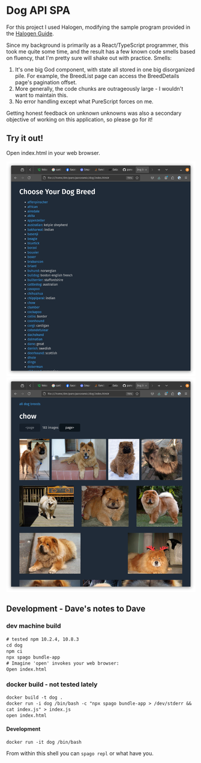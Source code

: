 # Dog API SPA

For this project I used Halogen, modifying the sample program provided
in the [Halogen
Guide](https://purescript-halogen.github.io/purescript-halogen/guide/index.html).

Since my background is primarily as a React/TypeScript programmer,
this took me quite some time, and the result has a few known code
smells based on fluency, that I'm pretty sure will shake out with
practice. Smells:

1. It's one big God component, with state all stored in one big disorganized
   pile. For example, the BreedList page can access the BreedDetails
   page's pagination offset.
1. More generally, the code chunks are outrageously large - I wouldn't
   want to maintain this.  
1. No error handling except what PureScript forces on me.


Getting honest feedback on unknown unknowns was also a secondary
objective of working on this application, so please go for it!

## Try it out!
Open index.html in your web browser.

![The Breed List](breed-list.png)
![The Breed Details](breed-details.png)

## Development - Dave's notes to Dave
### dev machine build

```
# tested npm 10.2.4, 10.8.3
cd dog
npm ci
npx spago bundle-app
# Imagine 'open' invokes your web browser:
Open index.html
```

### docker build - not tested lately
```
docker build -t dog .
docker run -i dog /bin/bash -c "npx spago bundle-app > /dev/stderr && cat index.js" > index.js
open index.html
```

#### Development
```
docker run -it dog /bin/bash
```
From within this shell you can `spago repl` or what have you.



